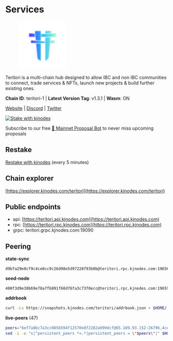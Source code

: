 # Services

<figure><img src="https://raw.githubusercontent.com/kj89/cosmos-images/main/logos/teritori.png" width="150" alt=""><figcaption></figcaption></figure>

Teritori is a multi-chain hub designed to allow IBC and non IBC communities  to connect, trade services & NFTs, launch new projects & build further existing ones.

**Chain ID**: teritori-1 | **Latest Version Tag**: v1.3.1 | **Wasm**: ON

[Website](https://teritori.com) | [Discord](https://discord.gg/teritori) | [Twitter](https://twitter.com/TeritoriNetwork)

[![Stake with kjnodes](https://i.ibb.co/cr44Q8j/button-stake-with-kjnodes.png)](https://restake.app/teritori/torivaloper184ln03hkpt75uhrrr26f66kvcqvf4yn4nc2xjm)

Subscribe to our free [🤖 Mainnet Proposal Bot](https://t.me/kjnodes_proposal_bot) to never miss upcoming proposals

## Restake

[Restake with kjnodes](https://restake.app/teritori/torivaloper184ln03hkpt75uhrrr26f66kvcqvf4yn4nc2xjm) (every 5 minutes)
## Chain explorer
[https://explorer.kjnodes.com/teritori](https://explorer.kjnodes.com/teritori)

## Public endpoints

* api: [https://teritori.api.kjnodes.com](https://teritori.api.kjnodes.com)
* rpc: [https://teritori.rpc.kjnodes.com](https://teritori.rpc.kjnodes.com)
* grpc: teritori.grpc.kjnodes.com:19090

## Peering

**state-sync**

```text
d9bfa29e0cf9c4ce0cc9c26d98e5d97228f93b0b@teritori.rpc.kjnodes.com:19656
```

**seed-node**

```text
400f3d9e30b69e78a7fb891f60d76fa3c73f0ecc@teritori.rpc.kjnodes.com:19659
```

**addrbook**
```bash
curl -Ls https://snapshots.kjnodes.com/teritori/addrbook.json > $HOME/.teritorid/config/addrbook.json
```

**live-peers** (47)
```bash
peers="6ef7a8bc7a3cc0856594f12570e8f2282a099dcf@65.109.93.152:26796,4cef2b81f82420434c6ce0dc43ca04ad18ef773f@65.108.75.107:15656,4b04b3d164dc6dd5bb555a7a106a8d314f30516f@65.21.136.170:53656,412afea7f33f6f91c85f8d149eff81acb6624bb3@195.201.63.87:42656,e3b906fefa58783395fcf72086c698707908a558@141.95.65.26:27736,43da931d00da102c002e0a227de7258b8fb1871a@144.126.135.53:26656,0b27217386756577e1eadf00c4169dc8f041e522@51.210.7.219:26656,722b63e6c65628b929f22013dcbcde980210cb44@176.9.127.54:26656,526d8c7c44f59be9a39d7463c576b68c0db23174@65.108.234.23:15956,8ac41af54dfd91c41de71cde222a55670f2f405d@141.95.65.73:15956,c12c1ed98ab1f24266980c1f05ed0ca8812ca7aa@95.217.192.230:16656,63c28f10976800fd783930067d3d3a4eef358b28@173.215.85.171:20070,3594b73f909a9c4b87cfe6a361ef8b2b51124dd5@65.109.69.59:15956,82ebb17ddac20928fb8107201dad9f5aea7f9132@198.244.200.3:26656,4991cc04c48f96dec265464d5cf276e16f6b302c@31.156.88.34:26656,856c165de82fbd0489df9ec6ffaa0958c620e073@198.244.179.127:26656,106490318e51355bc6d72e7941a0080f8b8256b9@185.16.39.14:26656,ebc272824924ea1a27ea3183dd0b9ba713494f83@95.214.52.139:27166,920f32f409bbb18b641cdc9513545e2e016c2c62@142.132.203.60:26656,2b4f46e601fb4ede2a0c98976337e3afdaa50dac@65.108.238.102:15956,41caa4106f68977e3a5123e56f57934a2d34a1c1@185.16.38.210:27166,c670830fdf60374f008fa4a4eb851deddcdaef5b@65.109.88.107:46656,370bf5f5b9ce655403d05753c355798288c1f120@89.245.24.77:23356,5057950d34b67a67325f02949703388c4a35c1dd@154.53.59.87:19656,35de81a10ed992e427e6eb1d0d9ec3622d0f37fe@193.70.47.90:15956,b336b83d9bab0b8cf96a3833efcbc196fab63fdd@212.95.51.215:36656,a57b53a46e6f473b42a6db6e0c0f216b1611efcb@65.108.240.52:26656,5a98d637a16b16bf425a4a785c9d11a7d1e5b8a0@65.21.131.215:26736,d40face481bc00a617d9a29c39be412a776e28c2@116.202.36.240:10656,e1b058e5cfa2b836ddaa496b10911da62dcf182e@138.201.8.248:26656,2afdb9300c47e43e555fa572d033b2d68ac28506@65.109.70.68:26686,48980875839186e08e12ebf0d9a2803b45206833@65.109.92.241:38026,78815c81331c114cd508dae3a012f0d3e5e2b966@185.119.118.117:3000,4d6c820a7d426ad934a5e51f2e020836f0378919@116.202.143.91:26656,0e189bbc6db606a14950a0e59641b798a255c3c8@65.109.37.154:3000,e726816f42831689eab9378d5d577f1d06d25716@176.9.188.21:26656,3178ac8fffd269325500c95679d58d5e8ec61746@198.244.213.94:22956,409c8a2b94d3835419127521347355ae47f07dd3@5.181.190.157:27656,89757803f40da51678451735445ad40d5b15e059@134.65.192.221:26656,28e699a203996117d5b66fe0ed686a608d8d8c3a@95.211.196.113:26656,46b7ae20e3cc4264076a91c3601f3894a021a80d@65.108.6.45:36656,44b2bf9d970aece0531d3d939c5c546a7ac9201a@34.219.76.190:26656,d9bfa29e0cf9c4ce0cc9c26d98e5d97228f93b0b@65.109.88.38:19656,6085c32b26fb1baa4b16b426f5d56f2fff81cfc7@135.181.165.246:26656,ad347ea1ec920d12ccda2341348bcc89687739ef@88.99.164.158:38026,4740ad44e58f4f4a0e2b9c4353500009eb73a05a@176.191.97.120:26656,d956d6180e96c62315a777b1a3ed8f1ebf873e80@38.242.232.202:29656"
sed -i -e "s|^persistent_peers *=.*|persistent_peers = \"$peers\"|" $HOME/.teritorid/config/config.toml
```
